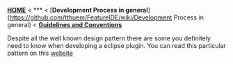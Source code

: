 <!-- Breadcrumb -->
[**HOME**](https://github.com/tthuem/FeatureIDE/wiki) < *** < [**Development Process in general**](https://github.com/tthuem/FeatureIDE/wiki/Development Process in general) < [**Guidelines and Conventions**](https://github.com/tthuem/FeatureIDE/wiki/Guidelines-and-Conventions)

<!-- Introduction -->
Despite all the well known design pattern there are some you definitely need to know when developing a eclipse plugin. You can read this particular pattern on this [website](http://www.programcreek.com/2011/09/common-design-patterns-in-frameworks/)

<!-- Outline -->


<!-- Content -->
